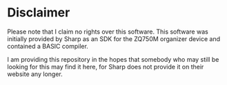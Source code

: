 Disclaimer
===

Please note that I claim no rights over this software.
This software was initially provided by Sharp as an SDK for the ZQ750M
organizer device and contained a BASIC compiler.

I am providing this repository in the hopes that somebody who may still be looking for this
may find it here, for Sharp does not provide it on their website any longer.

